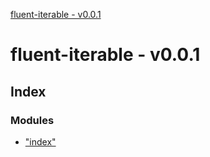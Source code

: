 [fluent-iterable - v0.0.1](README.md)

# fluent-iterable - v0.0.1

## Index

### Modules

* ["index"](modules/_index_.md)
